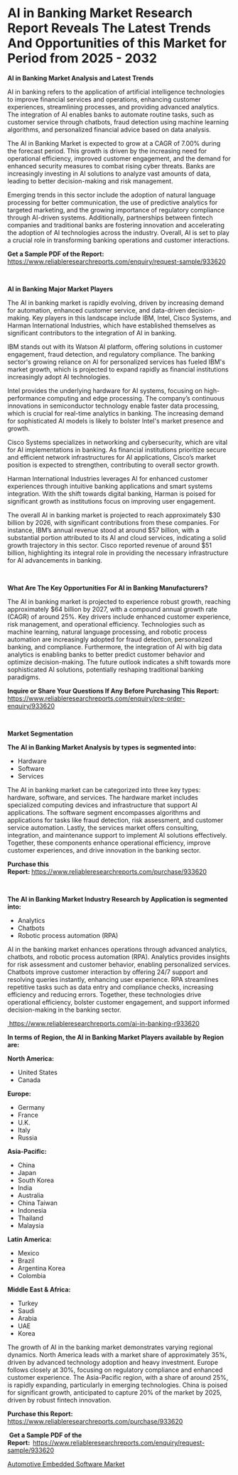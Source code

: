 <p><h1>AI in Banking Market Research Report Reveals The Latest Trends And Opportunities of this Market for Period from 2025 - 2032</h1></p><p><strong>AI in Banking Market Analysis and Latest Trends</strong></p>
<p><p>AI in banking refers to the application of artificial intelligence technologies to improve financial services and operations, enhancing customer experiences, streamlining processes, and providing advanced analytics. The integration of AI enables banks to automate routine tasks, such as customer service through chatbots, fraud detection using machine learning algorithms, and personalized financial advice based on data analysis.</p><p>The AI in Banking Market is expected to grow at a CAGR of 7.00% during the forecast period. This growth is driven by the increasing need for operational efficiency, improved customer engagement, and the demand for enhanced security measures to combat rising cyber threats. Banks are increasingly investing in AI solutions to analyze vast amounts of data, leading to better decision-making and risk management.</p><p>Emerging trends in this sector include the adoption of natural language processing for better communication, the use of predictive analytics for targeted marketing, and the growing importance of regulatory compliance through AI-driven systems. Additionally, partnerships between fintech companies and traditional banks are fostering innovation and accelerating the adoption of AI technologies across the industry. Overall, AI is set to play a crucial role in transforming banking operations and customer interactions.</p></p>
<p><strong>Get a Sample PDF of the Report:&nbsp;</strong> <a href="https://www.reliableresearchreports.com/enquiry/request-sample/933620?utm_campaign=2200&utm_medium=2&utm_source=Github&utm_content=ia&utm_term=05032025&utm_id=ai-in-banking">https://www.reliableresearchreports.com/enquiry/request-sample/933620</a></p>
<p>&nbsp;</p>
<p><strong>AI in Banking Major Market Players</strong></p>
<p><p>The AI in banking market is rapidly evolving, driven by increasing demand for automation, enhanced customer service, and data-driven decision-making. Key players in this landscape include IBM, Intel, Cisco Systems, and Harman International Industries, which have established themselves as significant contributors to the integration of AI in banking.</p><p>IBM stands out with its Watson AI platform, offering solutions in customer engagement, fraud detection, and regulatory compliance. The banking sector's growing reliance on AI for personalized services has fueled IBM's market growth, which is projected to expand rapidly as financial institutions increasingly adopt AI technologies.</p><p>Intel provides the underlying hardware for AI systems, focusing on high-performance computing and edge processing. The company’s continuous innovations in semiconductor technology enable faster data processing, which is crucial for real-time analytics in banking. The increasing demand for sophisticated AI models is likely to bolster Intel's market presence and growth.</p><p>Cisco Systems specializes in networking and cybersecurity, which are vital for AI implementations in banking. As financial institutions prioritize secure and efficient network infrastructures for AI applications, Cisco’s market position is expected to strengthen, contributing to overall sector growth.</p><p>Harman International Industries leverages AI for enhanced customer experiences through intuitive banking applications and smart systems integration. With the shift towards digital banking, Harman is poised for significant growth as institutions focus on improving user engagement.</p><p>The overall AI in banking market is projected to reach approximately $30 billion by 2026, with significant contributions from these companies. For instance, IBM’s annual revenue stood at around $57 billion, with a substantial portion attributed to its AI and cloud services, indicating a solid growth trajectory in this sector. Cisco reported revenue of around $51 billion, highlighting its integral role in providing the necessary infrastructure for AI advancements in banking.</p></p>
<p>&nbsp;</p>
<p><strong>What Are The Key Opportunities For AI in Banking Manufacturers?</strong></p>
<p><p>The AI in banking market is projected to experience robust growth, reaching approximately $64 billion by 2027, with a compound annual growth rate (CAGR) of around 25%. Key drivers include enhanced customer experience, risk management, and operational efficiency. Technologies such as machine learning, natural language processing, and robotic process automation are increasingly adopted for fraud detection, personalized banking, and compliance. Furthermore, the integration of AI with big data analytics is enabling banks to better predict customer behavior and optimize decision-making. The future outlook indicates a shift towards more sophisticated AI solutions, potentially reshaping traditional banking paradigms.</p></p>
<p><strong>Inquire or Share Your Questions If Any Before Purchasing This Report:</strong> <a href="https://www.reliableresearchreports.com/enquiry/pre-order-enquiry/933620?utm_campaign=2200&utm_medium=2&utm_source=Github&utm_content=ia&utm_term=05032025&utm_id=ai-in-banking">https://www.reliableresearchreports.com/enquiry/pre-order-enquiry/933620</a></p>
<p>&nbsp;</p>
<p><strong>Market Segmentation</strong></p>
<p><strong>The AI in Banking Market Analysis by types is segmented into:</strong></p>
<p><ul><li>Hardware</li><li>Software</li><li>Services</li></ul></p>
<p><p>The AI in banking market can be categorized into three key types: hardware, software, and services. The hardware market includes specialized computing devices and infrastructure that support AI applications. The software segment encompasses algorithms and applications for tasks like fraud detection, risk assessment, and customer service automation. Lastly, the services market offers consulting, integration, and maintenance support to implement AI solutions effectively. Together, these components enhance operational efficiency, improve customer experiences, and drive innovation in the banking sector.</p></p>
<p><strong>Purchase this Report:&nbsp;</strong><a href="https://www.reliableresearchreports.com/purchase/933620?utm_campaign=2200&utm_medium=2&utm_source=Github&utm_content=ia&utm_term=05032025&utm_id=ai-in-banking">https://www.reliableresearchreports.com/purchase/933620</a></p>
<p>&nbsp;</p>
<p><strong>The AI in Banking Market Industry Research by Application is segmented into:</strong></p>
<p><ul><li>Analytics</li><li>Chatbots</li><li>Robotic process automation (RPA)</li></ul></p>
<p><p>AI in the banking market enhances operations through advanced analytics, chatbots, and robotic process automation (RPA). Analytics provides insights for risk assessment and customer behavior, enabling personalized services. Chatbots improve customer interaction by offering 24/7 support and resolving queries instantly, enhancing user experience. RPA streamlines repetitive tasks such as data entry and compliance checks, increasing efficiency and reducing errors. Together, these technologies drive operational efficiency, bolster customer engagement, and support informed decision-making in the banking sector.</p></p>
<p><a href="https://www.reliableresearchreports.com/ai-in-banking-r933620?utm_campaign=2200&utm_medium=2&utm_source=Github&utm_content=ia&utm_term=05032025&utm_id=ai-in-banking">&nbsp;https://www.reliableresearchreports.com/ai-in-banking-r933620</a></p>
<p><strong>In terms of Region, the AI in Banking Market Players available by Region are:</strong></p>
<p>
    <p> <strong> North America: </strong>
        <ul>
            <li>United States</li>
            <li>Canada</li>
        </ul>
        </p> 
    <p> <strong> Europe: </strong>
        <ul>
            <li>Germany</li>
            <li>France</li>
            <li>U.K.</li>
            <li>Italy</li>
            <li>Russia</li>
        </ul>
        </p> 
    <p> <strong> Asia-Pacific: </strong>
        <ul>
            <li>China</li>
            <li>Japan</li>
            <li>South Korea</li>
            <li>India</li>
            <li>Australia</li>
            <li>China Taiwan</li>
            <li>Indonesia</li>
            <li>Thailand</li>
            <li>Malaysia</li>
        </ul>
        </p> 
    <p> <strong> Latin America: </strong>
        <ul>
            <li>Mexico</li>
            <li>Brazil</li>
            <li>Argentina Korea</li>
            <li>Colombia</li>
        </ul>
        </p> 
    <p> <strong> Middle East & Africa: </strong>
        <ul>
            <li>Turkey</li>
            <li>Saudi</li>
            <li>Arabia</li>
            <li>UAE</li>
            <li>Korea</li>
        </ul>
    </p>
    </p>
<p><p>The growth of AI in the banking market demonstrates varying regional dynamics. North America leads with a market share of approximately 35%, driven by advanced technology adoption and heavy investment. Europe follows closely at 30%, focusing on regulatory compliance and enhanced customer experience. The Asia-Pacific region, with a share of around 25%, is rapidly expanding, particularly in emerging technologies. China is poised for significant growth, anticipated to capture 20% of the market by 2025, driven by robust fintech innovation.</p></p>
<p><strong>Purchase this Report: </strong><a href="https://www.reliableresearchreports.com/purchase/933620?utm_campaign=2200&utm_medium=2&utm_source=Github&utm_content=ia&utm_term=05032025&utm_id=ai-in-banking">https://www.reliableresearchreports.com/purchase/933620</a></p>
<p>&nbsp;<strong>Get a Sample PDF of the Report:&nbsp;&nbsp;</strong><a href="https://www.reliableresearchreports.com/enquiry/request-sample/933620?utm_campaign=2200&utm_medium=2&utm_source=Github&utm_content=ia&utm_term=05032025&utm_id=ai-in-banking">https://www.reliableresearchreports.com/enquiry/request-sample/933620</a></p>
<p><strong></strong></p>
<p><p><a href="https://github.com/MonroeBullock54/Market-Research-Report-List-1/blob/main/automotive-embedded-software-market.md?utm_campaign=2200&utm_medium=2&utm_source=Github&utm_content=ia&utm_term=05032025&utm_id=ai-in-banking">Automotive Embedded Software Market</a></p></p>